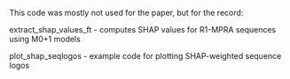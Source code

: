 This code was mostly not used for the paper, but for the record:

extract_shap_values_ft - computes SHAP values for R1-MPRA sequences using M0+1 models

plot_shap_seqlogos - example code for plotting SHAP-weighted sequence logos